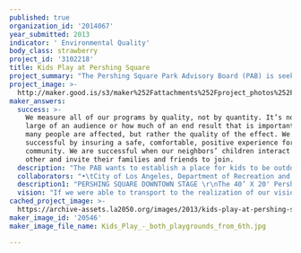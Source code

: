 ```yaml
---
published: true
organization_id: '2014067'
year_submitted: 2013
indicator: ' Environmental Quality'
body_class: strawberry
project_id: '3102218'
title: Kids Play at Pershing Square
project_summary: "The Pershing Square Park Advisory Board (PAB) is seeking funding for the design, planning and installation of a playground in Pershing Square Park in Downtown Los Angeles. Pershing Square is a City of Los Angeles Department of Recreation and Parks outdoor concert and event center which serves the community as a recreation center.\r\nWith the addition of a playground at Pershing Square the community can continue to meet the growing needs of its youngest residents. Playgrounds provide crucial and vital opportunities for children to play. There is substantial research showing the clear link between play and brain development, motor-skills, and social capabilities. All learning—emotional, social, motor and cognitive—is accelerated, facilitated, and fueled by the pleasure of play. Playgrounds that promote different types of play are vital for a child’s cognitive, emotional, physical, and social development.\r\n\r\nPlaygrounds provide a safe environment designed specifically to foster and enhance the opportunities for a child to play alone, with a caregiver, or with other children. Given the importance of play in the development of a child, any space which gives a child free reign to do just that should be seen a crucial component in a child’s life and in the continued growth and development of one’s community.\r\n\r\nQuite simply, the addition of a playground to Pershing Square will improve the quality of life for the downtown community.\r\n"
project_image: >-
  http://maker.good.is/s3/maker%252Fattachments%252Fproject_photos%252Fimages%252F20546%252Fdisplay%252FKids_Play_-_both_playgrounds_from_6th.jpg=c570x385
maker_answers:
  success: >-
    We measure all of our programs by quality, not by quantity. It’s not how
    large of an audience or how much of an end result that is important, not how
    many people are affected, but rather the quality of the effect. We are
    successful by insuring a safe, comfortable, positive experience for our
    community. We are successful when our neighbors’ children interact with each
    other and invite their families and friends to join.
  description: "The PAB wants to establish a place for kids to be outdoors, dream, play and learn to work with others. So whether kids are playing on the playground swings at recess, or having friends over to swing on their own swing sets, it's more than playtime; it's a time to grow.  A playground is a wonderful place for children to release stress. Swinging, jumping, climbing and running are good for children both physically and emotionally. Taking time away from structured activity is an important part of keeping a child well-rounded and healthy. A playground is not just a playground. It's a place for kids to dream, relax and learn to work with others.  By nurturing our children in this way, we help create a healthier community.\r\n\r\nDowntown Los Angeles has a changing demographic with 50,000 new residents and a growing number of children.  Currently, here is no playground for them to play, dream and learn.  We want to fill that void.\r\n"
  collaborators: "•\tCity of Los Angeles, Department of Recreation and Parks\r\n•\tOffice of City Councilmember Jose Huizar, City of Los Angeles Council District 14 \r\n•\tDowntown Stakeholders\r\n•\tAdditional funding organizations – The PAB is raising 100% of the funds from both public and private sources\r\n"
  description1: "PERSHING SQUARE DOWNTOWN STAGE \r\nThe 40’ X 20' Pershing Square Downtown Stage is a performance space which presents free concerts available for local artists and is the venue for the Park’s Friday Night Flicks, the Summer Concert Series.  \r\n\r\nSUMMER CONCERT SERIES \r\nPershing Square's Downtown Stage is a unique outdoor concert and event center, operated by the Los Angeles Department of Recreation and Parks. Located in the heart of downtown Los Angeles, the venue hosts a free summer concert series for six weeks with entertainment four days a week, featuring a variety of music with local, national and international artists. The program runs July through August, Thursday through Sunday.  The Downtown Stage has become a premier summer concert venue with state of the art lighting and sound systems. The Downtown Stage provides a great opportunity to music fans by providing great talent for free and allowing both artists and sponsors the opportunity to give back to community.\r\n\r\nFRIDAY NIGHT FLICKS\r\nEach spring, summer and fall over 25 free movies are shown at Pershing Square every Friday night from May through October. Patrons are encouraged to pack a picnic, bring a blanket or lawn chair and watch movies in Pershing Square Park.  Films are shown on a 20' foot inflatable screen.\r\n\r\nFARMERS MARKET \r\nThe Farmers Market includes over 100 booths offering a variety of fresh, local produce and food offerings every Wednesday from 7:00am to 2:00pm. Specialty items such as jewelry and clothing are also available for purchase. The market allows the community another opportunity to meet friends and neighbors at Pershing Square. It also extends a welcome atmosphere to our farming community in other parts of Los Angeles.\r\n\r\nFREE MOBILE YOUTH AFTER SCHOOL PROGRAMMING AND SUMMER CAMP\r\nPershing Square Mobile Youth Team takes programming to underserved youth at pocket parks throughout the City.  Recreation and Parks staff works out of City vans stuffed with games, toys, arts & crafts and sports equipment and coordinates fun after school leisure activities and providing homework help. This spring, Mobile Youth will be hosting it annual Extravaganza Spring Egg Hunt at Pershing Square. The event will host free arts and crafts, inflatables, age appropriate egg hunts. The mobile youth team serves over 100 children a week in the after school program. The day camp provides summer fun for 100 children a day. Youth events at Pershing Square number close to 1000 per event.\r\n\r\nTHE ART SQUARED GALLERY \r\nThe Art Squared Gallery begins its fifth season in May 2013.   The gallery is an exhibition space which hosts artists from the downtown LA area and the extended Southland art community.  The Gallery's shows run year around.\r\n\r\nUr-BIN GARDEN PROGRAM \r\nIn June of 2012, The Downtown Los Angeles Ur-Bin Garden Network installed phase one of a beautification program in Pershing Square in the form of a vertical garden on several west facing walls along the Northeast perimeter of the park."
  vision: "If we were able to transport to the realization of our vision of Pershing Square in 2050, we would find a reestablishment of the “Living Room” of Downtown Los Angeles. In the mid 1800's, the park was the center of family life and provided the local residents with a social gathering place of shaded walks and topical foliage, a community retreat. In the next decades as the city expanded, and its population center relocated, Pershing Square worked to establish a representation of its growth, and supported the incorporation of structural modifications designed to attract visitors to our growing city. After several reincarnations executed by creative work by the Department, and with strong support from the business community, it was resolved to reestablish the original dream to make Pershing Square once again the jewel of the downtown core, and offer the best of space to local residents, venue visitors, and tourists.\r\nPershing Square's South and Southwest kiosks will be children’s play areas serving the residential families in Downtown, South and East LA. This common area for children and their parents will provide a friendly oasis for family fun. The current Pershing Square cafe will transition to a full service restaurant to provide a social gathering stop to tourists and the community.\r\n\r\nAcross from the cafe, the \"Art Squared Gallery\" will provide a changing platform for the works of local and international artists, and provide a cultural exhibit of our beautiful city's artistic contributions. \r\n\r\nOn the Northwest kiosk, chess and checker games boards will be available for leisure game activity, as well as programmed tournament activity.\r\n\r\nThe Northeast side of the Square will have an extended urban wall garden curated by the Pershing Square staff and community members. Jasmine roses, and other native flowers and plants will enhance the ambiance of the area and highlight the public perception of LA's intrinsic natural environment. \r\n\r\nOur tradition of free summer concerts will continue, with the performances presented on a world class iconic stage. The new structure will incorporate cutting edge lighting and sound equipment which will enable the City to attract high level artists and performers as well as loyal patrons of the venue.\r\n\r\n\"Downtown On Ice\", the outdoor ice skating rink at Pershing Square, will expand to accommodate twice the number of participants. Both the Summer stage and Winter ice rink will have established our new Pershing Square as an outstanding Los Angeles entertainment destination.\r\n\r\nAll of the above projections will enhance the quality of life for the Los Angeles population. Further it will optimize the City’s image to international visitors and diplomatic guests.\r\n\r\nThe children and grandchildren of the kids using the playground today would still be enjoying this wonderful part of the park.\r\n\r\n"
cached_project_image: >-
  https://archive-assets.la2050.org/images/2013/kids-play-at-pershing-square/maker.good.is/s3/maker%252Fattachments%252Fproject_photos%252Fimages%252F20546%252Fdisplay%252FKids_Play_-_both_playgrounds_from_6th.jpg=c570x385.jpg
maker_image_id: '20546'
maker_image_file_name: Kids_Play_-_both_playgrounds_from_6th.jpg

---
```


